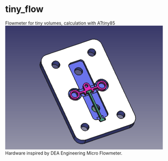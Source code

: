 # tiny_flow
Flowmeter for tiny volumes, calculation with ATtiny85
![Tiny flow in freecad](https://raw.githubusercontent.com/moeC137/tiny_flow/main/3d_files/tiny_meter_3d%2Cjpg.png)
Hardware inspired by DEA Engineering Micro Flowmeter.
